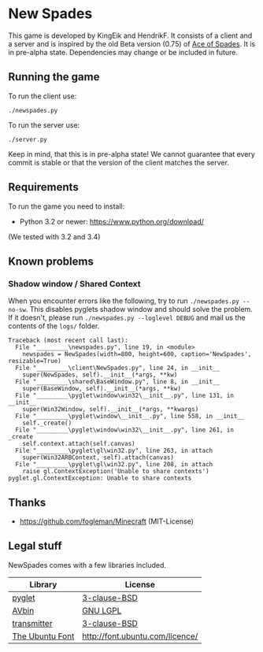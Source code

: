 New Spades
===========
This game is developed by KingEik and HendrikF.
It consists of a client and a server and is inspired by the old Beta version (0.75) of [Ace of Spades](http://buildandshoot.com/).
It is in pre-alpha state.
Dependencies may change or be included in future.

Running the game
-----------------
To run the client use:

    ./newspades.py

To run the server use:

    ./server.py

Keep in mind, that this is in pre-alpha state! We cannot guarantee that every commit is stable or that the version of the client matches the server.

Requirements
-------------
To run the game you need to install:

* Python 3.2 or newer: https://www.python.org/download/

(We tested with 3.2 and 3.4)

Known problems
---------------

### Shadow window / Shared Context
When you encounter errors like the following, try to run `./newspades.py --no-sw`.
This disables pyglets shadow window and should solve the problem.
If it doesn't, please run `./newspades.py --loglevel DEBUG` and mail us the contents of the `logs/` folder.

    Traceback (most recent call last):
      File "_________\newspades.py", line 19, in <module>
        newspades = NewSpades(width=800, height=600, caption='NewSpades', resizable=True)
      File "_________\client\NewSpades.py", line 24, in __init__
        super(NewSpades, self).__init__(*args, **kw)
      File "_________\shared\BaseWindow.py", line 8, in __init__
        super(BaseWindow, self).__init__(*args, **kw)
      File "_________\pyglet\window\win32\__init__.py", line 131, in __init__
        super(Win32Window, self).__init__(*args, **kwargs)
      File "_________\pyglet\window\__init__.py", line 558, in __init__
        self._create()
      File "_________\pyglet\window\win32\__init__.py", line 261, in _create
        self.context.attach(self.canvas)
      File "_________\pyglet\gl\win32.py", line 263, in attach
        super(Win32ARBContext, self).attach(canvas)
      File "_________\pyglet\gl\win32.py", line 208, in attach
        raise gl.ContextException('Unable to share contexts')
    pyglet.gl.ContextException: Unable to share contexts

Thanks
-------
* https://github.com/fogleman/Minecraft (MIT-License)

Legal stuff
------------
NewSpades comes with a few libraries included.

Library | License
--------|--------
[pyglet](http://pyglet.org/) | [3-clause-BSD](https://code.google.com/p/pyglet/source/browse/LICENSE)
[AVbin](http://avbin.github.io/AVbin/Home/Home.html) | [GNU LGPL](https://github.com/AVbin/AVbin/blob/master/COPYING.LESSER)
[transmitter](https://github.com/HendrikF/transmitter) | [3-clause-BSD](https://github.com/HendrikF/transmitter/blob/master/LICENSE)
[The Ubuntu Font](http://font.ubuntu.com/) | http://font.ubuntu.com/licence/
